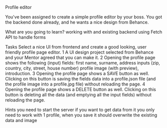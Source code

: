 Profile editor

You've been assigned to create a simple profile editor by your boss. You got the backend done already, and he wants a nice design from Behance.

What are you going to learn?
working with and existing backend
using Fetch API to handle forms

Tasks
Select a nice UI from frontend and create a good looking, user friendly profile page editor.
1 A UI design project selected from Behance and your Mentor agreed that you can make it.
2 Opening the profile page shows the following (input) fields: first name, surname, address inputs (zip, country, city, street, house number) profile image (with preview), introduction.
3 Opening the profile page shows a SAVE button as well. Clicking on this button is saving the fields data into a profile.json file (and the profile image into a profile.jpg file) without reloading the page.
4 Opening the profile page shows a DELETE button as well. Clicking on this button is deleting all the data (and emptying all the input fields) without reloading the page.

Hints
you need to start the server if you want to get data from it
you only need to work with 1 profile, when you save it should overwrite the existing data and image
